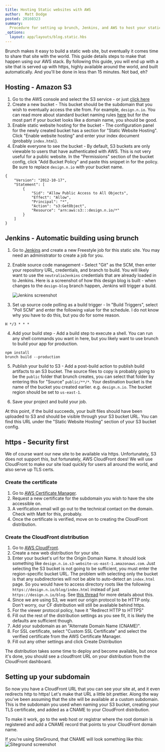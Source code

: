 ```yaml
---
title: Hosting Static websites with AWS
author:  Matt Dodge
posted: 20160323
summary:
  Procedure for setting up brunch, Jenkins, and AWS to host your static sites in a reliable and secure fashion.
_options:
  layout: app/layouts/blog.static.hbs
---
```


Brunch makes it easy to build a static web site, but eventually it comes time to share that site with the world. This guide details steps to make that happen using our AWS stack. By following this guide, you will end up with a site that is served up with https, highly available around the world, and built automatically. And you'll be done in less than 15 minutes. Not bad, eh?

## Hosting - Amazon S3

1. Go to the AWS console and select the S3 service - or just [click here](https://console.aws.amazon.com/s3/home)
2. Create a new bucket - This bucket should be the subdomain that you wish to eventually access the site from. For example, `design.n.io`. You can read more about standard bucket naming rules [here](http://docs.aws.amazon.com/AmazonS3/latest/dev/BucketRestrictions.html) but for the most part if your bucket looks like a domain name, you should be good.
3. Enable static website hosting for the bucket - The configuration panel for the newly created bucket has a section for "Static Website Hosting". Click "Enable website hosting" and enter your index document (probably `index.html`).
4. Enable everyone to see the bucket - By default, S3 buckets are only viewable to users that have authenticated with AWS. This is not very useful for a public website. In the "Permissions" section of the bucket config, click "Add Bucket Policy" and paste this snippet in for the policy. Be sure to replace `design.n.io` with your bucket name.
```
{
	"Version": "2012-10-17",
	"Statement": [
		{
			"Sid": "Allow Public Access to All Objects",
			"Effect": "Allow",
			"Principal": "*",
			"Action": "s3:GetObject",
			"Resource": "arn:aws:s3:::design.n.io/*"
		}
	]
}
```




## Jenkins - Automatic building using brunch

1. Go to [Jenkins](http://jenkins.nioinstances.com:8081/) and create a new Freestyle job for this static site. You may need an administrator to create a job for you.
2. Enable source code management - Select "Git" as the SCM, then enter your repository URL, credentials, and branch to build. You will likely want to use the `neutralioJenkins` credentials that are already loaded in to Jenkins. Here is a screenshot of how this design blog is built - when changes to the `design-blog` branch happen, Jenkins will trigger a build.

    ![Jenkins screenshot](/images/build-static-sites/jenkins_screenshot.png)
3. Set up source code polling as a build trigger - In "Build Triggers", select "Poll SCM" and enter the following value for the schedule. I do not know why you have to do this, but you do for some reason.
```
H */3 * * *
```

4. Add your build step - Add a build step to execute a shell. You can run any shell commands you want in here, but you likely want to use brunch to build your app for production.
```
npm install
brunch build --production
```

5. Publish your build to S3 - Add a post-build action to publish build artifacts to an S3 bucket. The source files to copy is probably going to be the `public` folder that brunch creates, you can select that folder by entering this for "Source" `public/**/*`. Your destination bucket is the name of the bucket you created earlier. e.g. `design.n.io`. The bucket region should be set to `us-east-1`.

6. Save your project and build your job.

At this point, if the build succeeds, your built files should have been uploaded to S3 and should be visible through your S3 bucket URL. You can find this URL under the "Static Website Hosting" section of your S3 bucket config.


## https - Security first

We of course want our new site to be available via https. Unfortunately, S3 does not support this, but fortunately, AWS CloudFront does! We will use CloudFront to make our site load quickly for users all around the world, and also serve up TLS certs.

### Create the certificate

1. Go to [AWS Certificate Manager](https://console.aws.amazon.com/acm/home?region=us-east-1#/).
2. Request a new certificate for the subdomain you wish to have the site accessible on.
3. A verification email will go out to the technical contact on the domain. Check with Matt for this, probably.
4. Once the certificate is verified, move on to creating the CloudFront distribution.

### Create the CloudFront distribution

1. Go to [AWS CloudFront](https://console.aws.amazon.com/cloudfront/home?region=us-east-1).
2. Create a new web distribution for your site.
3. Enter your bucket's url for the Origin Domain Name. It should look something like `design.n.io.s3-website-us-east-1.amazonaws.com`. Just selecting the S3 bucket is not going to be sufficient, you must enter the region-specific bucket URL. The problem with selecting only the bucket is that any subdirectories will not be able to auto-detect an `index.html` page. So you would have to access directory roots like the following `https://design.n.io/blog/index.html` instead of just `https://design.n.io/blog`. See [this thread](http://stackoverflow.com/questions/31017105/how-do-you-set-a-default-root-object-for-subdirectories-for-a-statically-hosted) for more details about this.
4. Since we are using S3, we want our origin protocol to be HTTP only. Don't worry, our CF distribution will still be available behind https.
5. For the viewer protocol policy, have it "Redirect HTTP to HTTPS"
6. Fill out the rest of the distribution settings as you see fit, it is likely the defaults are sufficient though.
7. Add your subdomain as an "Alternate Domain Name (CNAME)".
8. For SSL certificate, select "Custom SSL Certificate" and select the verified certificate from the AWS Certificate Manager.
9. Fill out any other settings and click Create Distribution

The distribution takes some time to deploy and become available, but once it's done, you should see a cloudfront URL on your distribution from the CloudFront dashboard.


## Setting up your subdomain

So now you have a CloudFront URL that you can see your site at, and it even redirects http to https! Let's make that URL a little bit prettier. Along the way you've been assuming that the site will be available at a custom subdomain. This is the subdomain you used when naming your S3 bucket, creating your TLS certificate, and added as a CNAME to your CloudFront distribution.

To make it work, go to the web host or registrar where the root domain is registered and add a CNAME record that points to your CloudFront domain name.

If you're using SiteGround, that CNAME will look something like this:
    ![Siteground screenshot](/images/build-static-sites/siteground_screenshot.png)
